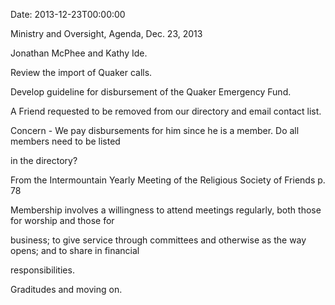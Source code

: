 Date: 2013-12-23T00:00:00

Ministry and Oversight, Agenda, Dec. 23, 2013

Jonathan McPhee and Kathy Ide.

Review the import of Quaker calls.

Develop guideline for disbursement of the Quaker Emergency Fund.

A Friend requested to be removed from our directory and email contact list. 

Concern - We pay disbursements for him since he is a member. Do all members need to be listed 

in the directory?

From the Intermountain Yearly Meeting of the Religious Society of Friends p. 78 

Membership involves a willingness to attend meetings regularly, both those for worship and those for 

business; to give service through committees and otherwise as the way opens; and to share in financial 

responsibilities.

Graditudes and moving on.
